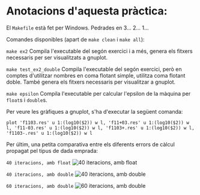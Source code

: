 # Anotacions d'aquesta pràctica:

El `Makefile` està fet per Windows. Pedrades en 3... 2... 1...

Comandes disponibles (apart de `make clean` i `make all`):

`make ex2` Compila l'executable del segón exercici i a més, genera els fitxers
necessaris per ser visualitzats a gnuplot.

`make test_ex2_double` Compila l'executable del segón exercici, però en comptes
d'utilitzar nombres en coma flotant simple, utilitza coma flotant doble. També
genera els fitxers necessaris per visualitzar a gnuplot.

`make epsilon` Compila l'executable per calcular l'epsilon de la màquina per
`float`s i `double`s.

Per veure les gràfiques a gnuplot, s'ha d'executar la següent comanda:

```
plot 'f1103.res' u 1:(log10($2)) w l, 'f11+03.res' u 1:(log10($2)) w l, 'f11-03.res' u 1:(log10($2)) w l, 'f1103+.res' u 1:(log10($2)) w l, 'f1103-.res' u 1:(log10($2)) w l
```

Per últim, una petita comparativa entre els diferents errors de càlcul propagat
pel tipus de dada emprada:

`40 iteracions, amb float`
![40 iteracions, amb float](https://dl.dropbox.com/u/9123154/cdn/uni/ICC_P1_P2_Plot.png)

`40 iteracions, amb double`
![40 iteracions, amb double](https://dl.dropbox.com/u/9123154/cdn/uni/ICC_P1_P2_Plot_40_Double.png)

`60 iteracions, amb double`
![60 iteracions, amb double](https://dl.dropbox.com/u/9123154/cdn/uni/ICC_P1_P2_Plot_60_Double.png)
